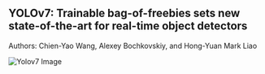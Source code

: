 ## YOLOv7: Trainable bag-of-freebies sets new state-of-the-art for real-time object detectors

Authors: Chien-Yao Wang, Alexey Bochkovskiy, and Hong-Yuan Mark Liao

![Yolov7 Image](https://i0.wp.com/syncedreview.com/wp-content/uploads/2022/07/image-22.png?fit=1120%2C574&ssl=1)

